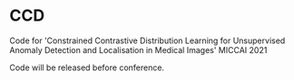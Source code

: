 # CCD
Code for 'Constrained Contrastive Distribution Learning for Unsupervised Anomaly Detection and Localisation in Medical Images' MICCAI 2021 


Code will be released before conference. 
